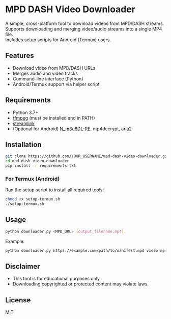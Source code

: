 # MPD DASH Video Downloader

A simple, cross-platform tool to download videos from MPD/DASH streams.  
Supports downloading and merging video/audio streams into a single MP4 file.  
Includes setup scripts for Android (Termux) users.

## Features

- Download video from MPD/DASH URLs
- Merges audio and video tracks
- Command-line interface (Python)
- Android/Termux support via helper script

## Requirements

- Python 3.7+
- [ffmpeg](https://ffmpeg.org/) (must be installed and in PATH)
- [streamlink](https://streamlink.github.io/)
- (Optional for Android) [N_m3u8DL-RE](https://github.com/nilaoda/N_m3u8DL-RE), mp4decrypt, aria2

## Installation

```bash
git clone https://github.com/YOUR_USERNAME/mpd-dash-video-downloader.git
cd mpd-dash-video-downloader
pip install -r requirements.txt
```

### For Termux (Android)

Run the setup script to install all required tools:
```bash
chmod +x setup-termux.sh
./setup-termux.sh
```

## Usage

```bash
python downloader.py <MPD_URL> [output_filename.mp4]
```

Example:
```bash
python downloader.py https://example.com/path/to/manifest.mpd video.mp4
```

## Disclaimer

- This tool is for educational purposes only.
- Downloading copyrighted or protected content may violate laws.

## License

MIT
